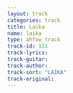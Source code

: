 ```yaml
---
layout: track
categories: track
title: Laika
name: laika
type: ahfow_track
track-id: 131
track-lyrics: 
track-guitar: 
track-author: 
track-sort: "LAIKA"
track-original: 
---
```

